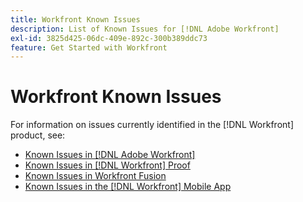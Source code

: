```yaml
---
title: Workfront Known Issues
description: List of Known Issues for [!DNL Adobe Workfront]
exl-id: 3825d425-06dc-409e-892c-300b389ddc73
feature: Get Started with Workfront
---
```

# Workfront Known Issues

For information on issues currently identified in the [!DNL Workfront] product, see:

* [Known Issues in [!DNL Adobe Workfront]](newworkfrontexperience.md)
* [Known Issues in [!DNL Workfront] Proof](workfrontproof.md)
* [Known Issues in Workfront Fusion](workfrontfusion.md)
* [Known Issues in the [!DNL Workfront] Mobile App](workfrontmobile.md)
